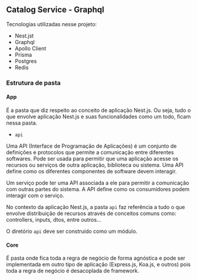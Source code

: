 ## Catalog Service - Graphql

Tecnologias utilizadas nesse projeto:

- Nest.jst
- Graphql
- Apollo Client
- Prisma
- Postgres
- Redis

### Estrutura de pasta

#### App

É a pasta que diz respeito ao conceito de aplicação Nest.js. Ou seja, tudo o que envolve aplicação Nest.js e suas funcionalidades como um todo, ficam nessa pasta.

- `api`

Uma API (Interface de Programação de Aplicações) é um conjunto de definições e protocolos que permite a comunicação entre diferentes softwares. Pode ser usada para permitir que uma aplicação acesse os recursos ou serviços de outra aplicação, biblioteca ou sistema. Uma API define como os diferentes componentes de software devem interagir.

Um serviço pode ter uma API associada a ele para permitir a comunicação com outras partes do sistema. A API define como os consumidores podem interagir com o serviço.

No contexto da aplicação Nest.js, a pasta `api` faz referência a tudo o que envolve distribuição de recursos através de conceitos comuns como: controllers, inputs, dtos, entre outros...

O diretório `api` deve ser construído como um módulo.

#### Core

É pasta onde fica toda a regra de negócio de forma agnóstica e pode ser implementada em outro tipo de aplicação (Express.js, Koa.js, e outros) pois toda a regra de negócio é desacoplada de framework.
